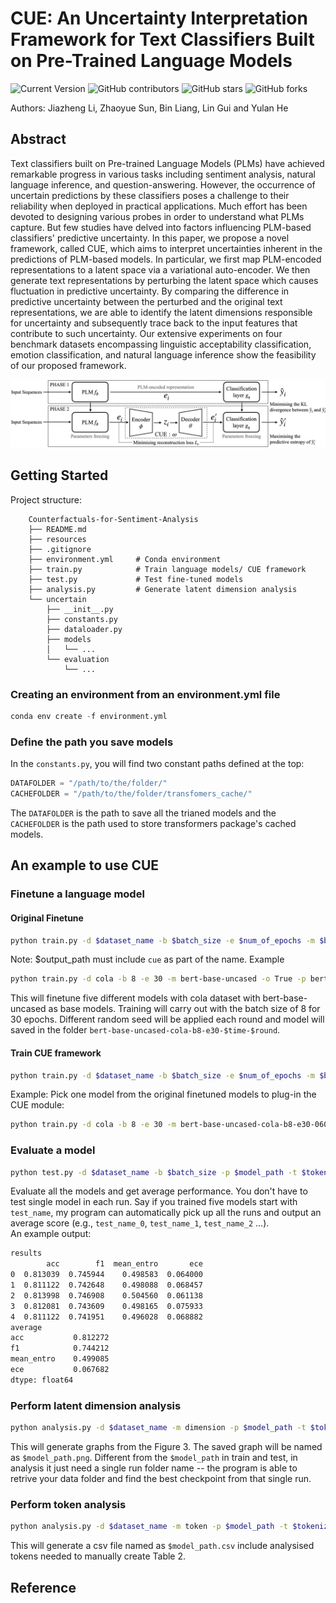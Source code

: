 # CUE: An Uncertainty Interpretation Framework for Text Classifiers Built on Pre-Trained Language Models

![Current Version](https://img.shields.io/badge/version-v1.0-blue)
![GitHub contributors](https://img.shields.io/github/contributors/lijiazheng99/CUE)
![GitHub stars](https://img.shields.io/github/stars/lijiazheng99/CUE?style=social)
![GitHub forks](https://img.shields.io/github/forks/lijiazheng99/CUE?style=social)


Authors: Jiazheng Li, Zhaoyue Sun, Bin Liang, Lin Gui and Yulan He

## Abstract

Text classifiers built on Pre-trained Language Models (PLMs) have achieved remarkable progress in various tasks including sentiment analysis, natural language inference, and question-answering. However, the occurrence of uncertain predictions by these classifiers poses a challenge to their reliability when deployed in practical applications. Much effort has been devoted to designing various probes in order to understand what PLMs capture. But few studies have delved into factors influencing PLM-based classifiers' predictive uncertainty. In this paper, we propose a novel framework, called CUE, which aims to interpret uncertainties inherent in the predictions of PLM-based models. In particular, we first map PLM-encoded representations to a latent space via a variational auto-encoder. We then generate text representations by perturbing the latent space which causes fluctuation in predictive uncertainty. By comparing the difference in predictive uncertainty between the perturbed and the original text representations, we are able to identify the latent dimensions responsible for uncertainty and subsequently trace back to the input features that contribute to such uncertainty. Our extensive experiments on four benchmark datasets encompassing linguistic acceptability classification, emotion classification, and natural language inference show the feasibility of our proposed framework.

<p align="center">
<img src="./resources/pipeline_cue.png" width="550" >
</p>

## Getting Started

Project structure:
```
	Counterfactuals-for-Sentiment-Analysis
	├── README.md
	├── resources
	├── .gitignore
	├── environment.yml     # Conda environment     
	├── train.py            # Train language models/ CUE framework
    ├── test.py             # Test fine-tuned models
    ├── analysis.py         # Generate latent dimension analysis
	└── uncertain
	    ├── __init__.py
	    ├── constants.py    
	    ├── dataloader.py
	    ├── models
        │   └── ...
	    └── evaluation
            └── ...
```

### Creating an environment from an environment.yml file

```python
conda env create -f environment.yml
```

### Define the path you save models

In the ```constants.py```, you will find two constant paths defined at the top:
```python
DATAFOLDER = "/path/to/the/folder/"
CACHEFOLDER = "/path/to/the/folder/transfomers_cache/"
```
The ```DATAFOLDER``` is the path to save all the trianed models and the ```CACHEFOLDER``` is the path used to store transformers package's cached models.

## An example to use CUE
### Finetune a language model
#### Original Finetune
```bash
python train.py -d $dataset_name -b $batch_size -e $num_of_epochs -m $base_model -o True -p $output_path -r $rounds_to_train -t $tokenizer_name
```
Note: $output_path must include ```cue``` as part of the name.
Example
```bash
python train.py -d cola -b 8 -e 30 -m bert-base-uncased -o True -p bert-base-uncased-cola-b8-e30 -r 5 -t bert-base-uncased
```
This will finetune five different models with cola dataset with bert-base-uncased as base models. Training will carry out with the batch size of 8 for 30 epochs. Different random seed will be applied each round and model will saved in the folder ```bert-base-uncased-cola-b8-e30-$time-$round```.
#### Train CUE framework
```bash
python train.py -d $dataset_name -b $batch_size -e $num_of_epochs -m $base_model -o False -p $output_path -r $rounds_to_train -t $tokenizer_name
```
Example:
Pick one model from the original finetuned models to plug-in the CUE module:
```bash
python train.py -d cola -b 8 -e 30 -m bert-base-uncased-cola-b8-e30-0606-1920-0 -o False -p bert-base-uncased-cola-cue-b8-e30 -r 5 -t bert-base-uncased
```
### Evaluate a model
```bash
python test.py -d $dataset_name -b $batch_size -p $model_path -t $tokenizer_name
```
Evaluate all the models and get average performance. You don't have to test single model in each run. Say if you trained five models start with ```test_name```, my program can automatically pick up all the runs and output an average score (e.g., ```test_name_0```, ```test_name_1```, ```test_name_2``` ...).  
An example output:
```bash
results
        acc        f1  mean_entro       ece
0  0.813039  0.745944    0.498583  0.064000
1  0.811122  0.742648    0.498088  0.068457
2  0.813998  0.746908    0.504560  0.061138
3  0.812081  0.743609    0.498165  0.075933
4  0.811122  0.741951    0.496028  0.068882
average
acc           0.812272
f1            0.744212
mean_entro    0.499085
ece           0.067682
dtype: float64
```
### Perform latent dimension analysis
```bash
python analysis.py -d $dataset_name -m dimension -p $model_path -t $tokenizer_name
```
This will generate graphs from the Figure 3. The saved graph will be named as ```$model_path.png```. Different from the ```$model_path``` in train and test, in analysis it just need a single run folder name -- the program is able to retrive your data folder and find the best checkpoint from that single run.
### Perform token analysis
```bash
python analysis.py -d $dataset_name -m token -p $model_path -t $tokenizer_name
```
This will generate a csv file named as ```$model_path.csv``` include analysised tokens needed to manually create Table 2. 

## Reference